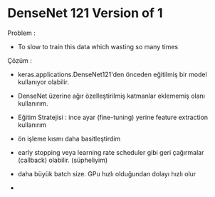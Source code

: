 # DenseNet 121 Version of 1 

Problem :
- To slow to train this data which wasting so many times

Çözüm :

- keras.applications.DenseNet121'den önceden eğitilmiş bir model kullanıyor olabilir.

- DenseNet üzerine ağır özelleştirilmiş katmanlar eklememiş olanı kullanırım.
-  Eğitim Stratejisi : ince ayar (fine-tuning) yerine feature extraction kullanırım
- ön işleme kısmı daha basitleştirdim
- early stopping veya learning rate scheduler gibi geri çağırmalar (callback) olabilir. (süpheliyim)
- daha büyük batch size. GPu hızlı olduğundan dolayı hızlı olur
- 
